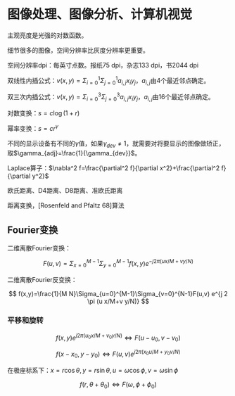 # 图像处理、图像分析、计算机视觉

主观亮度是光强的对数函数。

细节很多的图像，空间分辨率比灰度分辨率更重要。

空间分辨率dpi：每英寸点数。报纸75 dpi，杂志133 dpi，书2044 dpi

双线性内插公式：$v(x,y)=\Sigma_{i=0}^1 \Sigma_{j=0}^1 a_{i,j} x_i y_j$，$a_{i,j}$由4个最近邻点确定。

双三次内插公式：$v(x,y)=\Sigma_{i=0}^3 \Sigma_{j=0}^3 a_{i,j} x_i y_j$，$a_{i,j}$由16个最近邻点确定。

对数变换：$s=c \log(1+r)$

幂率变换：$s=c r^\gamma$

不同的显示设备有不同的$\gamma$值，如果$\gamma_{dev} \ne 1$，就需要对将要显示的图像做矫正，取$\gamma_{adj}=\frac{1}{\gamma_{dev}}$。

Laplace算子：$\nabla^2 f=\frac{\partial^2 f}{\partial x^2}+\frac{\partial^2 f}{\partial y^2}$

欧氏距离、D4距离、D8距离、准欧氏距离

距离变换，[Rosenfeld and Pfaltz 68]算法

## Fourier变换

二维离散Fourier变换：

$$
F(u,v)=\Sigma_{x=0}^{M-1}\Sigma_{y=0}^{M-1}f(x,y) e^{-j 2 \pi (u x/M+v y/N)}
$$

二维离散Fourier反变换：

$$
f(x,y)=\frac{1}{M N}\Sigma_{u=0}^{M-1}\Sigma_{v=0}^{N-1}F(u,v) e^{j 2 \pi (u x/M+v y/N)}
$$

### 平移和旋转

$$
f(x,y) e^{j 2 \pi (u_0 x/M+v_0 y/N)} \Leftrightarrow F(u-u_0,v-v_0)
$$

$$
f(x-x_0,y-y_0) \Leftrightarrow F(u,v) e^{j 2 \pi (x_0 u/M+y_0 v/N)}
$$

在极座标系下：$x=r \cos\theta, y=r \sin\theta, u=\omega \cos\phi,v=\omega \sin\phi$

$$
f(r,\theta+\theta_0) \Leftrightarrow F(\omega,\phi+\phi_0)
$$
